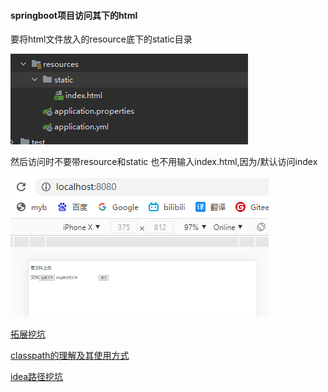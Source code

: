 

#### springboot项目访问其下的html

要将html文件放入的resource底下的static目录

![](img/Pasted%20image%2020220813223352.png)

然后访问时不要带resource和static
也不用输入index.html,因为/默认访问index

![](img/Pasted%20image%2020220813223551.png)


[拓展挖坑](https://blog.csdn.net/pan_junbiao/article/details/105615906?ops_request_misc=&request_id=&biz_id=102&utm_term=springboot%E8%AE%BF%E9%97%AEhtml%E9%A1%B5%E9%9D%A2&utm_medium=distribute.pc_search_result.none-task-blog-2~all~sobaiduweb~default-0-105615906.142^v40^pc_rank_34_1,185^v2^control&spm=1018.2226.3001.4187)

[classpath的理解及其使用方式](https://blog.csdn.net/qq_33393542/article/details/80322141)

[idea路径挖坑](https://blog.csdn.net/qq_30591155/article/details/109046394?ops_request_misc=%257B%2522request%255Fid%2522%253A%2522166040475816781432952364%2522%252C%2522scm%2522%253A%252220140713.130102334..%2522%257D&request_id=166040475816781432952364&biz_id=0&utm_medium=distribute.pc_search_result.none-task-blog-2~all~sobaiduend~default-1-109046394-null-null.142^v40^pc_rank_34_1,185^v2^control&utm_term=idea%E7%A8%8B%E5%BA%8F%E4%B8%ADsrc%E5%92%8Ctarget&spm=1018.2226.3001.4187)
